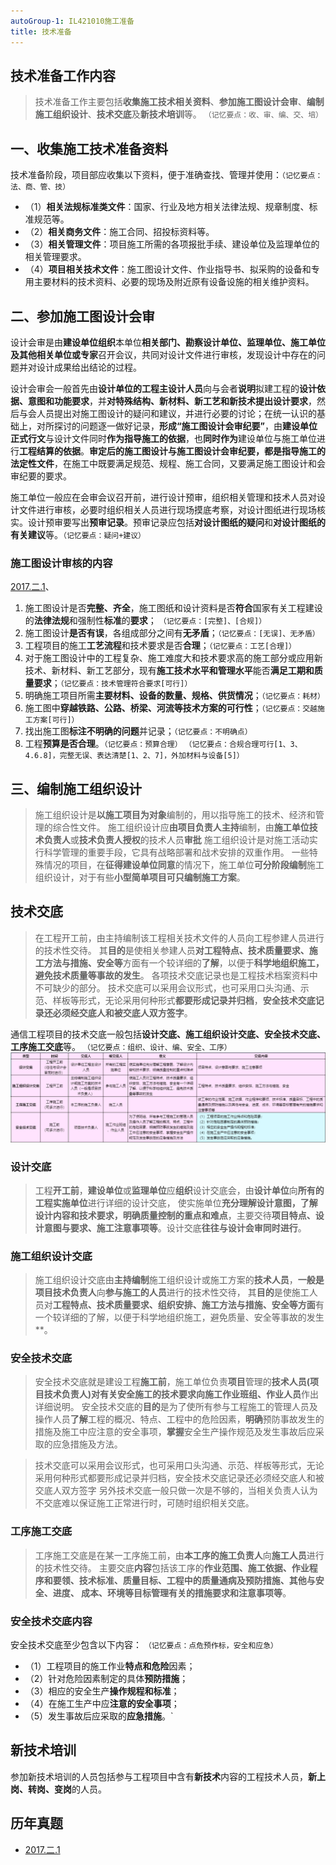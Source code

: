 ```yaml
---
autoGroup-1: IL421010施工准备
title: 技术准备
---
```


## 技术准备工作内容
> 技术准备工作主要包括**收集施工技术相关资料**、**参加施工图设计会审**、**编制施工组织设计**、**技术交底**及**新技术培训**等。  `（记忆要点：收、审、编、交、培）`

## 一、收集施工技术准备资料
技术准备阶段，项目部应收集以下资料，便于准确查找、管理并使用：`（记忆要点：法、商、管、技）`
- （1）**相关法规标准类文件**：国家、行业及地方相关法律法规、规章制度、标准规范等。
- （2）**相关商务文件**：施工合同、招投标资料等。
- （3）**相关管理文件**：项目施工所需的各项报批手续、建设单位及监理单位的相关管理要求。
- （4）**项目相关技术文件**：施工图设计文件、作业指导书、拟采购的设备和专用主要材料的技术资料、必要的现场及附近原有设备设施的相关维护资料。

## 二、参加施工图设计会审
设计会审是由**建设单位组织**本单位**相关部门、勘察设计单位、监理单位、施工单位及其他相关单位或专家**召开会议，共同对设计文件进行审核，发现设计中存在的问题并对设计成果给出结论的过程。

设计会审会一般首先由**设计单位的工程主设计人员**向与会者**说明**拟建工程的**设计依据、意图和功能要求**，并**对特殊结构、新材料、新工艺和新技术提出设计要求**，然后与会人员提出对施工图设计的疑问和建议，并进行必要的讨论；在统一认识的基础上，对所探讨的问题逐一做好记录，**形成“施工图设计会审纪要”**，由**建设单位正式行文**与设计文件同时**作为指导施工的依据**，也**同时作为**建设单位与施工单位进行**工程结算的依据**。**审定后的施工图设计与施工图设计会审纪要，都是指导施工的法定性文件**，在施工中既要满足规范、规程、施工合同，又要满足施工图设计和会审纪要的要求。

施工单位一般应在会审会议召开前，进行设计预审，组织相关管理和技术人员对设计文件进行审核，必要时组织相关人员进行现场摸底考察，对设计图纸进行现场核实。设计预审要写出**预审记录**。预审记录应包括**对设计图纸的疑问**和**对设计图纸的有关建议**等。`（记忆要点：疑问+建议）`

### 施工图设计审核的内容
[2017.二.1](/2017.二.1)、
1. 施工图设计是否**完整、齐全**，施工图纸和设计资料是否**符合**国家有关工程建设的**法律法规**和强制性**标准**的**要求**； `（记忆要点：[完整]、[合规]）`
2. 施工图设计**是否有误**，各组成部分之间有**无矛盾**；`（记忆要点：[无误]、无矛盾）`
3. 工程项目的施工**工艺流程**和技术要求是否**合理**；`（记忆要点：工艺[合理]）`
4. 对于施工图设计中的工程复杂、施工难度大和技术要求高的施工部分或应用新技术、新材料、新工艺部分，现有**施工技术水平和管理水平**能否**满足工期和质量要求**；`（记忆要点：技术管理符合要求[可行]）`
5. 明确施工项目所需**主要材料、设备的数量、规格、供货情况**；`（记忆要点：耗材）`
6. 施工图中**穿越铁路、公路、桥梁、河流等技术方案的可行性**；`（记忆要点：交越施工方案[可行]）`
7. 找出施工图**标注不明确的问题**并记录；`（记忆要点：不明确点）`
8. 工程**预算是否合理**。`（记忆要点：预算合理）`
`（记忆要点：合规合理可行[1、3、4.6.8]，完整无误、表达清楚[1、2、7]，外加材料与设备[5]）`

## 三、编制施工组织设计
> 施工组织设计是**以施工项目为对象**编制的，用以指导施工的技术、经济和管理的综合性文件。
> 施工组织设计应**由项目负责人主持**编制，由**施工单位技术负责人**或**技术负责人授权**的技术人员**审批**
> 施工组织设计是对施工活动实行科学管理的重要手段，它具有战略部署和战术安排的双重作用。
> 一些特殊情况的项目，在**征得建设单位同意**的情况下，施工单位**可分阶段编制**施工组织设计，对于有些**小型简单项目可只编制施工方案**。

## 技术交底
> 在工程开工前，由主持编制该工程相关技术文件的人员向工程参建人员进行的技术性交待。
> 其**目的**是使相关参建人员**对工程特点、技术质量要求、施工方法与措施、安全等**方面有一个较详细的**了解**，以便于**科学地组织施工，避免技术质量等事故的发生**。
> 各项技术交底记录也是工程技术档案资料中不可缺少的部分。
> 技术交底可以采用会议形式，也可采用口头沟通、示范、样板等形式，无论采用何种形式**都要形成记录并归档**，**安全技术交底记录还必须经交底人和被交底人双方签字**。

通信工程项目的技术交底一般包括**设计交底、施工组织设计交底、安全技术交底、工序施工交底**等。 `（记忆要点：组织、设计、编、安全、工序）`
![](/技术交底.png)

### 设计交底
> 工程**开工前**，**建设单位**或**监理单位**应**组织**设计交底会，由**设计单位**向**所有的工程实施单位**进行详细的设计交底，
> 使实施单位**充分理解设计意图，了解设计内容和技术要求，明确质量控制的重点和难点**，主要交待**项目特点、设计意图与要求、施工注意事项等**。设计交底**往往与设计会审同时进行**。

### 施工组织设计交底
> 施工组织设计交底由**主持编制**施工组织设计或施工方案的**技术人员**，**一般是项目技术负责人**向**参与施工的人员**进行的技术性交待，
> 其**目的**是使施工人员对**工程特点、技术质量要求、组织安排、施工方法与措施、安全等方面**有一个较详细的了解，以便于科学地组织施工，避免质量、安全等事故的发生**。

### 安全技术交底
> 安全技术交底就是建设工程**施工前**，施工单位负责**项目**管理的**技术人员(项目技术负责人)**对有关安全施工的技术要求向**施工作业班组、作业人员**作出详细说明。
> 安全技术交底的**目的**是为了使所有参与工程施工的管理人员及操作人员**了解**工程的概况、特点、工程中的危险因素，**明确**预防事故发生的措施及施工中应注意的安全事项，**掌握**安全生产操作规范及发生事故后应采取的应急措施及方法。

> 技术交底可以采用会议形式，也可采用口头沟通、示范、样板等形式，无论采用何种形式都要形成记录并归档，安全技术交底记录还必须经交底人和被交底人双方签字 另外技术交底一般只做一次是不够的，当相关负责人认为不交底难以保证施工正常进行时，可随时组织相关交底。

### 工序施工交底
> 工序施工交底是在某一工序施工前，由**本工序的施工负责人**向**施工人员**进行的技术性交待。
> 主要交底**内容**包括该工序的**作业范围、施工依据、作业程序和要领、技术标准、质量目标、工程中的质量通病及预防措施、其他与安全、进度、 成本、环境等目标管理有关的措施要求和注意事项等**。

### 安全技术交底内容
安全技术交底至少包含以下内容： `（记忆要点：点危预作标，安全和应急）`
- （1）工程项目的施工作业**特点和危险**因素；
- （2）针对危险因素制定的具体**预防措施**；
- （3）相应的安全生产**操作规程和标准**；
- （4）在施工生产中应**注意的安全事项**；
- （5）发生事故后应采取的**应急措施**。`

## 新技术培训
参加新技术培训的人员包括参与工程项目中含有**新技术**内容的工程技术人员，**新上岗、转岗、变岗**的人员。

## 历年真题
- [2017.二.1](/5.历年真题/2017/2)